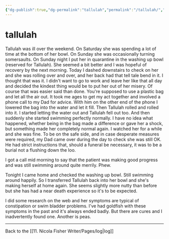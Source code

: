 ```yaml
---
{"dg-publish":true,"dg-permalink":"tallulah","permalink":"/tallulah/","dgPassFrontmatter":true,"created":"","updated":""}
---
```



# tallulah

Tallulah was ill over the weekend. On Saturday she was spending a lot of time at the bottom of her bowl. On Sunday she was occasionally turning somersaults. On Sunday night I put her in quarantine in the washing up bowl (reserved for Tallulah). She seemed a bit better and I was hopeful of recovery by the next morning. Today I dashed downstairs to check on her and she was rolling over and over, and her back had that tell tale bend in it. I thought that was it. I didn't want to go to work and leave her like that all day and decided the kindest thing would be to put her out of her misery. Of course that was easier said than done. You're supposed to use a plastic bag and let all the air out. It took me ages to get my act together and involved a phone call to my Dad for advice. With him on the other end of the phone I lowered the bag into the water and let it fill. Then Tallulah rolled and rolled into it. I started letting the water out and Tallulah fell out too. And then suddenly she started swimming perfectly normally. I have no idea what happened, whether being in the bag made a difference or gave her a shock, but something made her completely normal again. I watched her for a while and she was fine. To be on the safe side, and in case desperate measures were required, my Dad came over during the day to check she was still OK. He had strict instructions that, should a funeral be necessary, it was to be a burial not a flushing down the loo.

I got a call mid morning to say that the patient was making good progress and was still swimming around quite merrily. Phew.

Tonight I came home and checked the washing up bowl. Still swimming around happily. So I transferred Tallulah back into her bowl and she's making herself at home again. She seems slightly more nutty than before but she has had a near death experience so it's to be expected.

I did some research on the web and her symptoms are typical of constipation or swim bladder problems. I've had goldfish with these symptoms in the past and it's always ended badly. But there are cures and I inadvertently found one. Another is peas.

---

Back to the [[11. Nicola Fisher Writer/Pages/log\|log]]